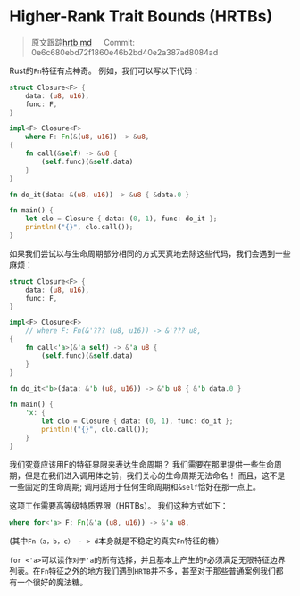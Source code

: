 # Higher-Rank Trait Bounds (HRTBs)

> 原文跟踪[hrtb.md](https://github.com/rust-lang-nursery/nomicon/blob/master/src/hrtb.md) &emsp; Commit: 0e6c680ebd72f1860e46b2bd40e2a387ad8084ad

Rust的`Fn`特征有点神奇。 例如，我们可以写以下代码：

```rust
struct Closure<F> {
    data: (u8, u16),
    func: F,
}

impl<F> Closure<F>
    where F: Fn(&(u8, u16)) -> &u8,
{
    fn call(&self) -> &u8 {
        (self.func)(&self.data)
    }
}

fn do_it(data: &(u8, u16)) -> &u8 { &data.0 }

fn main() {
    let clo = Closure { data: (0, 1), func: do_it };
    println!("{}", clo.call());
}
```

如果我们尝试以与生命周期部分相同的方式天真地去除这些代码，我们会遇到一些麻烦：

```rust
struct Closure<F> {
    data: (u8, u16),
    func: F,
}

impl<F> Closure<F>
    // where F: Fn(&'??? (u8, u16)) -> &'??? u8,
{
    fn call<'a>(&'a self) -> &'a u8 {
        (self.func)(&self.data)
    }
}

fn do_it<'b>(data: &'b (u8, u16)) -> &'b u8 { &'b data.0 }

fn main() {
    'x: {
        let clo = Closure { data: (0, 1), func: do_it };
        println!("{}", clo.call());
    }
}
```

我们究竟应该用F的特征界限来表达生命周期？ 我们需要在那里提供一些生命周期，但是在我们进入调用体之前，我们关心的生命周期无法命名！ 而且，这不是一些固定的生命周期; 调用适用于任何生命周期和`&self`恰好在那一点上。

这项工作需要高等级特质界限（HRTBs）。 我们这种方式如下：

```rust
where for<'a> F: Fn(&'a (u8, u16)) -> &'a u8,
```

(其中`Fn（a，b，c） - > d`本身就是不稳定的真实`Fn`特征的糖）

`for <'a>`可以读作`对于'a`的所有选择，并且基本上产生的`F`必须满足无限特征边界列表。在`Fn`特征之外的地方我们遇到`HRTB`并不多，甚至对于那些普通案例我们都有一个很好的魔法糖。
